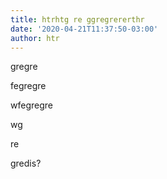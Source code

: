 ```yaml
---
title: htrhtg re ggregrererthr
date: '2020-04-21T11:37:50-03:00'
author: htr
---
```

gregre

fegregre

wfegregre

wg

re

gredis?